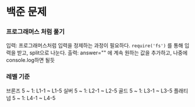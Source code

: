 # 백준 문제

### 프로그래머스 처럼 풀기
입력: 프로그래머스처럼 입력을 정제하는 과정이 필요하다. `require('fs')` 를 통해 입력을 받고, split으로 나눈다.
출력: answer="" 에 계속 원하는 값을 추가하고, 나중에 console.log하면 될듯

### 레벨 기준
브론즈 5 ~ 1: L1-1 ~ L1-5
실버 5 ~ 1: L2-1 ~ L2-5
골드 5 ~ 1: L3-1 ~ L3-5
플래티넘 5 ~ 1: L4-1 ~ L4-5